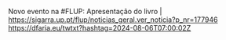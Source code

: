 Novo evento na #FLUP: Apresentação do livro |  https://sigarra.up.pt/flup/noticias_geral.ver_noticia?p_nr=177946 https://dfaria.eu/twtxt?hashtag=2024-08-06T07:00:02Z